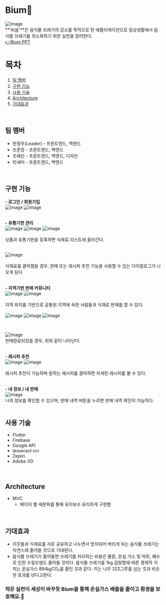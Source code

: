 # Bium🌱
![image](https://user-images.githubusercontent.com/59803206/152623747-7156b167-491c-4b54-967c-aa1d05953496.png)  
**'비움'**은 음식물 쓰레기의 감소를 목적으로 한 애플리케이션으로 일상생활에서 음식물 쓰레기를 최소화하기 위한 실천을 장려한다.  
[👉Bium PPT](https://github.com/gdscHEO/heoproject/files/8007219/HEO.pptx)
<br>

# 목차
1. [팀 멤버](#content1)
2. [구현 기능](#content2)
3. [사용 기술](#content3)
4. [Architecture](#content4)
5. [기대효과](#content5)
<br>

## 팀 멤버 <a name="content1"></a>
- 한정우(Leader) - 프론트엔드, 백엔드
- 조준장 - 프론트엔드, 백엔드
- 조예린 - 프론트엔드, 백엔드, 디자인
- 민새미 - 프론트엔드, 백엔드
<br>

## 구현 기능 <a name="content2"></a>
**- 로그인 / 회원가입** <br>
![image](https://user-images.githubusercontent.com/59803206/152625092-45be0f34-3779-497d-ba7e-ef7c3dfc8ff7.png)
![image](https://user-images.githubusercontent.com/59803206/152625133-a7539655-9ccd-4134-9979-7b696c643f76.png)
<br><br>

**- 유통기한 관리** <br>
![image](https://user-images.githubusercontent.com/59803206/152625168-97e0ad0c-aa7e-40f2-8309-e41f88124240.png)
![image](https://user-images.githubusercontent.com/59803206/152625148-fcc1711d-4bf8-4e1d-977e-93c0d2d0c9b7.png)
![image](https://user-images.githubusercontent.com/59803206/152625158-87a3ecab-d4fc-43dc-9352-c52da956c45d.png)  
<br>
상품과 유통기한을 등록하면 식재료 리스트에 올라간다.  
<br>

![image](https://user-images.githubusercontent.com/59803206/152625248-a5e3ffc0-1ccf-4764-8942-7ee12b1f55d9.png)<br>  
식재료를 클릭했을 경우, 판매 또는 레시피 추천 기능을 사용할 수 있는 다이얼로그가 나오게 된다<br><br>  


**- 지역기반 판매 커뮤니티** <br>
![image](https://user-images.githubusercontent.com/59803206/152625375-05907e5d-f9c1-45c1-8180-2e694face385.png)
![image](https://user-images.githubusercontent.com/59803206/152625360-1d34084d-5201-44c6-b706-dac0cb703e6e.png) 
<br><br>
지역 위치를 기반으로 공통된 지역에 속한 사람들과 식재료 판매를 할 수 있다.<br>  
![image](https://user-images.githubusercontent.com/59803206/152625667-e20c551b-6f45-4116-a916-63033d0e968c.png)
![image](https://user-images.githubusercontent.com/59803206/152625681-55725d2a-13c9-48c3-91b7-4d43155227be.png)
![image](https://user-images.githubusercontent.com/59803206/152625931-66391459-3b03-48ca-8b41-f6b1c2610ec5.png)

<br>  

![image](https://user-images.githubusercontent.com/59803206/152625897-0a74bea2-fc65-42ae-a151-2e1e5ca099bf.png)
<br>
판매완료되었을 경우, 위와 같이 나타난다.
<br><br>

**- 레시피 추천** <br>
![image](https://user-images.githubusercontent.com/59803206/152625560-9f5477a1-a2e2-433b-87aa-424a9b4ff500.png)
![image](https://user-images.githubusercontent.com/59803206/152625614-0331cc41-b301-48b6-8a58-b6700d2065f0.png)
<br>  
레시피 추천이 가능하며 원하는 레시피를 클릭하면 자세한 레시피를 볼 수 있다.
<br><br>

**- 내 정보 / 내 판매** <br>
![image](https://user-images.githubusercontent.com/59803206/152625716-6173d94f-1f09-44f0-a649-bc2aa5115b13.png) <br>
나의 정보를 확인할 수 있으며, 판매 내역 버튼을 누르면 판매 내역 확인이 가능하다.  
<br>


## 사용 기술 <a name="content3"></a>
- Flutter
- Firebase 
- Google API 
- tesseract ocr
- Zeplin
- Adobe XD
<br>

## Architecture <a name="content4"></a>
- MVC
    - 페이지 별 세분화를 통해 유지보수 유리하게 구현함
<br>  

## 기대효과 <a name="content5"></a>
- 이웃들과 식재료를 서로 공유하고 나누면서 방치되어 버리게 되는 음식물 쓰레기는 자연스레 줄어들 것으로 기대된다.
- 음식물 쓰레기가 줄어들면 쓰레기를 처리하는 비용은 물론, 온실 가스 및 악취, 폐수로 인한 수질오염도 줄어들 것이다. 음식물 쓰레기를 1kg 감량함에 따른 경제적 가치는 온실가스 894㎏CO₂를 줄인 것과 같다. 이는 나무 322그루를 심는 것과 비슷한 효과를 낸다고한다.
### 작은 실천이 세상이 바꾸듯  Bium을 통해 온실가스 배출을 줄이고 환경을 보호해요.🌱
